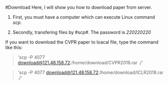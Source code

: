 #Dowmload
Here, I will show you how to download paper from server.

1. First, you must have a computer which can execute Linux command *scp*.

2. Secondly, transfering files by #scp#. The password is *220220220*

If you want to download the CVPR paper to loacal file, type the command like this:

>'scp -P 4077 download@121.48.158.72:/home/download/CVPR2018.rar ./'

>'scp -P 4077 download@121.48.158.72:/home/download/ICLR2018.rar ./'


